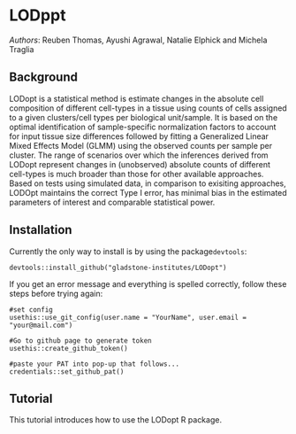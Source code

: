 # LODppt
*Authors*: Reuben Thomas, Ayushi Agrawal, Natalie Elphick and Michela Traglia

## Background
LODopt is a statistical method is estimate changes in the absolute cell composition of different cell-types in a tissue using counts of cells assigned to a given clusters/cell types per biological unit/sample. It is based on the optimal identification of sample-specific normalization factors to account for input tissue size differences followed by fitting a Generalized Linear Mixed Effects Model (GLMM) using the observed counts per sample per cluster. The range of scenarios over which the inferences derived from LODopt represent changes in (unobserved) absolute counts of different cell-types is much broader than those for other available approaches. Based on tests using simulated data, in comparison to exisiting approaches, LODOpt maintains the correct Type I error, has minimal bias in the estimated parameters of interest and comparable statistical power.


## Installation   
Currently the only way to install is by using the package`devtools`:    
```
devtools::install_github("gladstone-institutes/LODopt")
```
If you get an error message and everything is spelled correctly, follow these steps before trying again:
```
#set config
usethis::use_git_config(user.name = "YourName", user.email = "your@mail.com")

#Go to github page to generate token
usethis::create_github_token() 

#paste your PAT into pop-up that follows...
credentials::set_github_pat()
```
## Tutorial
This tutorial introduces how to use the LODopt R package.

